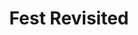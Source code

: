 ---
mission_id: fest
editorsChoice:
title: "Fest Revisited"
authors: 
    - "Mark A. Haidekker"
date:
filename: "fest-rev.zip"
description: "Despite Kyle Katarn's courageous efforts in repelling the Dark Trooper threat, it has become obvious that the Imperials are continuing to manufacture the robotic monstrosities. At the same time, Alliance Intelligence has noted increased Imperial activity over the planet Fest. Seeing that they believe the two are connected somehow, you are being sent to the planet to see what you can discover."
cover: "fest.png"
levelReplaced:	TESTBASE
difficulty: yes
bm:	no
fme: no
wax: no
three_do: no
voc: no
gmd: no
vue: no
lfd: no
base: "New level from scratch" 
editors: "DFUSE 1.0"

---